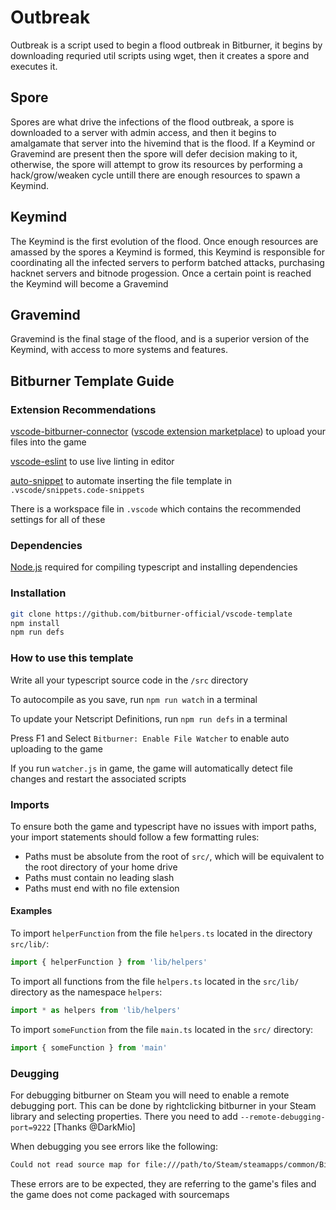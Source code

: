 # Outbreak

Outbreak is a script used to begin a flood outbreak in Bitburner, it begins by downloading requried util scripts using wget, then it creates a spore and executes it.

## Spore

Spores are what drive the infections of the flood outbreak, a spore is downloaded to a server with admin access, and then it begins to amalgamate that server into the hivemind that is the flood. If a Keymind or Gravemind are present then the spore will defer decision making to it, otherwise, the spore will attempt to grow its resources by performing a hack/grow/weaken cycle untill there are enough resources to spawn a Keymind.

## Keymind

The Keymind is the first evolution of the flood. Once enough resources are amassed by the spores a Keymind is formed, this Keymind is responsible for coordinating all the infected servers to perform batched attacks, purchasing hacknet servers and bitnode progession. Once a certain point is reached the Keymind will become a Gravemind

## Gravemind

Gravemind is the final stage of the flood, and is a superior version of the Keymind, with access to more systems and features.

## Bitburner Template Guide

### Extension Recommendations

[vscode-bitburner-connector](https://github.com/bitburner-official/bitburner-vscode) ([vscode extension marketplace](https://marketplace.visualstudio.com/items?itemName=bitburner.bitburner-vscode-integration)) to upload your files into the game

[vscode-eslint](https://marketplace.visualstudio.com/items?itemName=dbaeumer.vscode-eslint) to use live linting in editor

[auto-snippet](https://marketplace.visualstudio.com/items?itemName=Gruntfuggly.auto-snippet) to automate inserting the file template in `.vscode/snippets.code-snippets`

There is a workspace file in `.vscode` which contains the recommended settings for all of these

### Dependencies

[Node.js](https://nodejs.org/en/download/) required for compiling typescript and installing dependencies

### Installation

```bash
git clone https://github.com/bitburner-official/vscode-template
npm install
npm run defs
```

### How to use this template

Write all your typescript source code in the `/src` directory

To autocompile as you save, run `npm run watch` in a terminal

To update your Netscript Definitions, run `npm run defs` in a terminal

Press F1 and Select `Bitburner: Enable File Watcher` to enable auto uploading to the game

If you run `watcher.js` in game, the game will automatically detect file changes and restart the associated scripts

### Imports

To ensure both the game and typescript have no issues with import paths, your import statements should follow a few formatting rules:

* Paths must be absolute from the root of `src/`, which will be equivalent to the root directory of your home drive
* Paths must contain no leading slash
* Paths must end with no file extension

#### Examples

To import `helperFunction` from the file `helpers.ts` located in the directory `src/lib/`:

```js
import { helperFunction } from 'lib/helpers'
```

To import all functions from the file `helpers.ts` located in the `src/lib/` directory as the namespace `helpers`:

```js
import * as helpers from 'lib/helpers'
```

To import `someFunction` from the file `main.ts` located in the `src/` directory:

```js
import { someFunction } from 'main'
```

### Deugging

For debugging bitburner on Steam you will need to enable a remote debugging port. This can be done by rightclicking bitburner in your Steam library and selecting properties. There you need to add `--remote-debugging-port=9222` [Thanks @DarkMio]

When debugging you see errors like the following:

```txt
Could not read source map for file:///path/to/Steam/steamapps/common/Bitburner/resources/app/dist/ext/monaco-editor/min/vs/editor/editor.main.js: ENOENT: no such file or directory, open '/path/to/Steam/steamapps/common/Bitburner/resources/app/dist/ext/monaco-editor/min/vs/editor/editor.main.js.map'
```

These errors are to be expected, they are referring to the game's files and the game does not come packaged with sourcemaps

